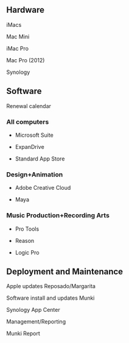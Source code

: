## Hardware ##

iMacs

Mac Mini

iMac Pro

Mac Pro (2012)

Synology 

## Software ##

Renewal calendar

### All computers

  * Microsoft Suite

  * ExpanDrive

  * Standard App Store

### Design+Animation

  * Adobe Creative Cloud
  
  * Maya

### Music Production+Recording Arts

  * Pro Tools
  
  * Reason
  
  * Logic Pro
  
## Deployment and Maintenance

Apple updates
Reposado/Margarita

Software install and updates
Munki

Synology
App Center

Management/Reporting

Munki Report

